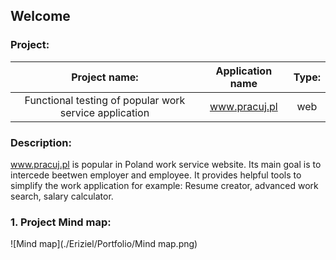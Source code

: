 ## Welcome



### Project:

|                 Project name:                          |  Application name  | Type: |
|                     :--:                               |        :--:        | :--:  |
| Functional testing of popular work service application |   www.pracuj.pl    |  web  |


### Description:

  www.pracuj.pl is popular in Poland work service website. Its main goal is to intercede beetwen employer and employee. It provides helpful tools to simplify the work application for example: Resume creator, advanced work search, salary calculator.

### 1. Project Mind map:

![Mind map](./Eriziel/Portfolio/Mind map.png)

